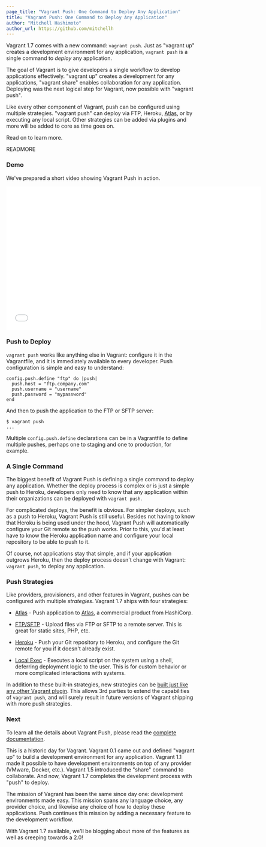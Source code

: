 ```yaml
---
page_title: "Vagrant Push: One Command to Deploy Any Application"
title: "Vagrant Push: One Command to Deploy Any Application"
author: "Mitchell Hashimoto"
author_url: https://github.com/mitchellh
---
```


Vagrant 1.7 comes with a new command: `vagrant push`. Just as "vagrant up"
creates a development environment for any application, `vagrant push` is
a single command to _deploy_ any application.

The goal of Vagrant is to give developers a single workflow to develop
applications effectively. "vagrant up" creates a development for any
applications, "vagrant share" enables collaboration for any application.
Deploying was the next logical step for Vagrant, now possible with
"vagrant push".

Like every other component of Vagrant, push can be configured using multiple
strategies. "vagrant push" can deploy via FTP, Heroku,
[Atlas](https://atlas.hashicorp.com), or by executing any local script.
Other strategies can be added via plugins and more will be added to core
as time goes on.

Read on to learn more.

READMORE

### Demo

We've prepared a short video showing Vagrant Push in action.

<iframe src="//player.vimeo.com/video/114328000" width="680" height="382" frameborder="0" webkitallowfullscreen mozallowfullscreen allowfullscreen></iframe>

### Push to Deploy

`vagrant push` works like anything else in Vagrant: configure it in the
Vagrantfile, and it is immediately available to every developer. Push
configuration is simple and easy to understand:

```
config.push.define "ftp" do |push|
  push.host = "ftp.company.com"
  push.username = "username"
  push.password = "mypassword"
end
```

And then to push the application to the FTP or SFTP server:

```
$ vagrant push
...
```

Multiple `config.push.define` declarations can be in a Vagrantfile to
define multiple pushes, perhaps one to staging and one to production, for
example.

### A Single Command

The biggest benefit of Vagrant Push is defining a single command
to deploy any application. Whether the deploy process is complex or
is just a simple push to Heroku, developers only need to know that any
application within their organizations can be deployed with `vagrant push`.

For complicated deploys, the benefit is obvious. For simpler deploys, such
as a push to Heroku, Vagrant Push is still useful. Besides not having
to know that Heroku is being used under the hood, Vagrant Push will
automatically configure your Git remote so the push works. Prior to this,
you'd at least have to know the Heroku application name and configure
your local repository to be able to push to it.

Of course, not applications stay that simple, and if your application
outgrows Heroku, then the deploy process doesn't change with Vagrant:
`vagrant push`, to deploy any application.

### Push Strategies

Like providers, provisioners, and other features in Vagrant, pushes can
be configured with multiple _strategies_. Vagrant 1.7 ships with four
strategies:

  * [Atlas](https://docs.vagrantup.com/v2/push/atlas.html) - Push application
      to [Atlas](https://atlas.hashicorp.com), a commercial
      product from HashiCorp.

  * [FTP/SFTP](https://docs.vagrantup.com/v2/push/ftp.html) - Upload files
      via FTP or SFTP to a remote server. This is great for static sites,
      PHP, etc.

  * [Heroku](https://docs.vagrantup.com/v2/push/heroku.html) - Push your
      Git repository to Heroku, and configure the Git remote for you if
      it doesn't already exist.

  * [Local Exec](https://docs.vagrantup.com/v2/push/local-exec.html) -
      Executes a local script on the system using a shell, deferring deployment
      logic to the user. This is for custom behavior or more complicated
      interactions with systems.

In addition to these built-in strategies, new strategies can be
[built just like any other Vagrant plugin](https://docs.vagrantup.com/v2/plugins/development-basics.html).
This allows 3rd parties to extend the capabilities of `vagrant push`, and
will surely result in future versions of Vagrant shipping with more push
strategies.

### Next

To learn all the details about Vagrant Push, please read the
[complete documentation](https://docs.vagrantup.com/v2/push/index.html).

This is a historic day for Vagrant. Vagrant 0.1 came out and defined
"vagrant up" to build a development environment for any application.
Vagrant 1.1 made it possible to have development environments on top of
any provider (VMware, Docker, etc.). Vagrant 1.5 introduced the "share"
command to collaborate. And now, Vagrant 1.7 completes the development
process with "push" to deploy.

The mission of Vagrant has been the same since day one: development
environments made easy. This mission spans any language choice, any
provider choice, and likewise any choice of how to deploy these
applications. Push continues this mission by adding a necessary
feature to the development workflow.

With Vagrant 1.7 available, we'll be blogging about more of the features
as well as creeping towards a 2.0!
